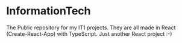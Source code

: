 # InformationTech
The Public repository for my IT1 projects. They are all made in React (Create-React-App) with TypeScript. Just another React project :-)
